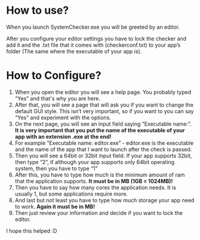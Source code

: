 ﻿
# How to use?

When you launch SystemChecker.exe you will be greeted by an editor.

After you configure your editor settings you have to lock the checker and add it and the .txt file that it comes with (checkerconf.txt) to your app’s folder (The same where the executable of your app is).

# How to Configure?

1.  When you open the editor you will see a help page. You probably typed “Yes” and that's why you are here.
2.  After that, you will see a page that will ask you if you want to change the default GUI style. This isn’t very important, so if you want to you can say “Yes” and experiment with the options.
3.  On the next page, you will see an input field saying “Executable name:”. **It is very important that you put the name of the executable of your app with an extension .exe at the end!**
4.  For example “Executable name: editor.exe” - editor.exe is the executable and the name of the app that I want to launch after the check is passed.
5.  Then you will see a 64bit or 32bit input field. If your app supports 32bit, then type “2”, if although your app supports only 64bit operating system, then you have to type “1”
6.  After this, you have to type how much is the minimum amount of ram that the application supports. **It must be in MB (1GB = 1024MB)!**
7.  Then you have to say how many cores the application needs. It is usually 1, but some applications require more.
8.  And last but not least you have to type how much storage your app need to work. **Again it must be in MB!**
9.  Then just review your information and decide if you want to lock the editor.

I hope this helped :D
